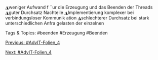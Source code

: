 ◮weniger Aufwand f ¨ur die Erzeugung und das Beenden der Threads
◮guter Durchsatz
Nachteile
◮Implementierung komplexer bei verbindungsloser Kommunik ation
◮schlechterer Durchsatz bei stark unterschiedlichen Anfra gelasten der einzelnen

   Tags & Topics:
   #beenden
   #Erzeugung
   #Beenden

[Previous: #AdvIT-Folien_4](AdvIT-Folien_4.md)

[Next: #AdvIT-Folien_4](AdvIT-Folien_4.md)